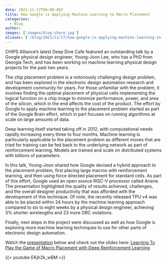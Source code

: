 ```yaml
---
date: 2021-11-17T00:00:00Z
title: How Google is Applying Machine Learning to Macro Placement 
categories:
  - Blog
author: 
images: ['images/blog-share.jpg']
aliases: ['/blog/2021/11/17/how-google-is-applying-machine-learning-to-macro-placement/']
---
```


CHIPS Alliance’s latest Deep Dive Cafe featured an outstanding talk by a Google physical design engineer, Young-Joon Lee, who has a PhD from Georgia Tech, and has been working on machine learning physical design projects for the past two years. 

The chip placement problem is a notoriously challenging design problem, and has been explored in the electronic design automation research and development community for years. For those unfamiliar with the problem, it involves finding the optimal placement of physical cells implementing the logical function on a chip image to minimize performance, power, and area of the silicon, which in the end affects the cost of the product. The effort by Google to apply machine learning to the placement problem started as part of the Google Brain effort, which in part focuses on running algorithms at scale on large amounts of data.

Deep learning itself started taking off in 2012, with computational needs rapidly increasing every three to four  months. Machine learning is particularly applicable to the placement problem as different moves that are tried for training can be fed back to the underlying network as part of reinforcement learning. Models are trained and scale on distributed systems with billions of parameters. 

In this talk, Young-Joon shared how Google devised a hybrid approach to the placement problem, first placing large macros with reinforcement learning, and then using force directed placement for standard cells. As part of this effort, Google used an open source RISC-V processor called Ariane. The presentation highlighted the quality of results achieved, challenges, and the overall designer productivity that was afforded with the development of this technique. Of note, the recently released TPU v4 was able to be placed within 24 hours by the machine learning approach compared to six to eight  weeks by a physical design engineer, achieving 3% shorter wirelengths and 23 more DRC violations. 

Finally, next steps in the project were discussed as well as how Google is exploring more machine learning techniques to use for other parts of electronic design automation. 

Watch the [presentation](https://www.youtube.com/watch?v=EKjlr2k_wBM&) below and check out the slides here: [Learning To Play the Game of Macro Placement with Deep Reinforcement Learning](/other/CHIPS-Alliance-Deep-Dive-Cafe-Talks-Nov-2021-Young-Joon-Lee.pdf)

{{< youtube EKjlr2k_wBM >}}